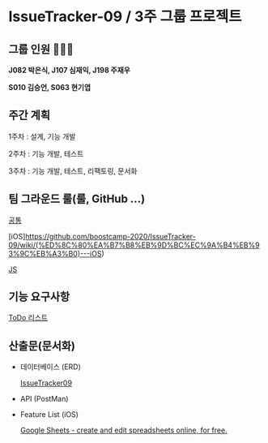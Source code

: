 # IssueTracker-09 / 3주 그룹 프로젝트


## 그룹 인원 🧑🏻‍💻

**J082 박은식, J107 심재익, J198 주재우**

**S010 김승언, S063 현기엽**

## 주간 계획

1주차 : 설계, 기능 개발 

2주차 : 기능 개발, 테스트

3주차 : 기능 개발, 테스트, 리팩토링, 문서화

## 팀 그라운드 룰(룰, GitHub ...)

[공통](https://github.com/boostcamp-2020/IssueTracker-09/wiki/(%ED%8C%80%EA%B7%B8%EB%9D%BC%EC%9A%B4%EB%93%9C%EB%A3%B0)---%EA%B3%B5%ED%86%B5)

[iOS]https://github.com/boostcamp-2020/IssueTracker-09/wiki/(%ED%8C%80%EA%B7%B8%EB%9D%BC%EC%9A%B4%EB%93%9C%EB%A3%B0)---iOS)

[JS](https://www.notion.so/JS-b853cf8117d84587925001767ab955ed)

## 기능 요구사항

[ToDo 리스트](https://www.notion.so/092aa8b7eeb94aa484405429d1d30441)

## 산출문(문서화)

- 데이터베이스 (ERD)

    [IssueTracker09](https://www.erdcloud.com/d/zahixjNPz8acSNZAB)
    
- API (PostMan)

- Feature List (iOS)

    [Google Sheets - create and edit spreadsheets online, for free.](https://docs.google.com/spreadsheets/d/1c4khN9WnOH5Y188t8uiwruJ2TbhPEZDRNfFqx7ItewE/edit#gid=0)
